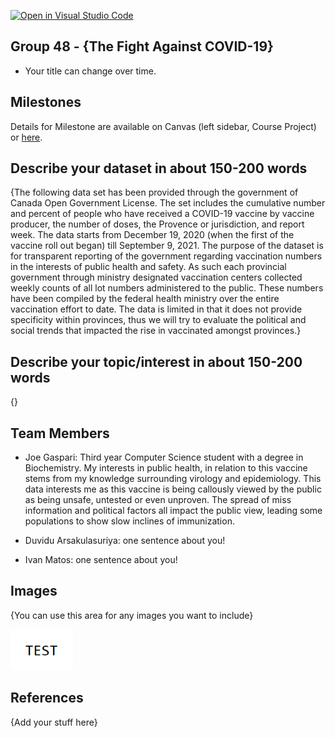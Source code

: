 [![Open in Visual Studio Code](https://classroom.github.com/assets/open-in-vscode-f059dc9a6f8d3a56e377f745f24479a46679e63a5d9fe6f495e02850cd0d8118.svg)](https://classroom.github.com/online_ide?assignment_repo_id=464627&assignment_repo_type=GroupAssignmentRepo)

## Group 48 - {The Fight Against COVID-19}

- Your title can change over time.

## Milestones

Details for Milestone are available on Canvas (left sidebar, Course Project) or [here](https://firas.moosvi.com/courses/data301/project/milestone01.html).

## Describe your dataset in about 150-200 words

{The following data set has been provided through the government of Canada Open Government License. The set includes the cumulative number and percent of people who have received a COVID-19 vaccine by vaccine producer, the number of doses, the Provence or jurisdiction, and report week. The data starts from December 19, 2020 (when the first of the vaccine roll out began) till September 9, 2021. The purpose of the dataset is for transparent reporting of the government regarding vaccination numbers in the interests of public health and safety. As such each provincial government through ministry designated vaccination centers collected weekly counts of all lot numbers administered to the public. These numbers have been compiled by the federal health ministry over the entire vaccination effort to date. The data is limited in that it does not provide specificity within provinces, thus we will try to evaluate the political and social trends that impacted the rise in vaccinated amongst provinces.}
## Describe your topic/interest in about 150-200 words
{}

## Team Members

- Joe Gaspari: Third year Computer Science student with a degree in Biochemistry. My interests in public health, in relation to this vaccine stems from my knowledge surrounding virology and epidemiology. This data interests me as this vaccine is being callously viewed by the public as being unsafe, untested or even unproven. The spread of miss information and political factors all impact the public view, leading some populations to show slow inclines of immunization.

- Duvidu Arsakulasuriya: one sentence about you!
- Ivan Matos: one sentence about you!

## Images

{You can use this area for any images you want to include}

<img src ="images/test.png" width="100px">

## References

{Add your stuff here}



